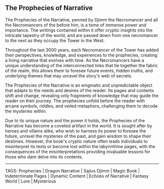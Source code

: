 ## The Prophecies of Narrative

The Prophecies of the Narrative, penned by Djimm the Necromancer and all the Necromancers of the  before him, is a tome of immense power and importance. The writings contained within it offer cryptic insights into the intricate tapestry of the world, and are passed down from one necromancer to the next as they occupy the Tower in the West. 

Throughout the last 3000 years, each Necromancer of the Tower has added their perspectives, knowledge, and experiences to the prophecies, creating a living narrative that evolves with time. As the Necromancers have a unique understanding of the interconnected links that tie together the fabric of the realm, this allows them to foresee future events, hidden truths, and underlying themes that may unravel the story's web of secrets.

The Prophecies of the Narrative is an enigmatic and unpredictable object that adapts to the needs and desires of the reader. Its pages and contents shift and change, revealing only fragments of knowledge that may guide the reader on their journey. The prophecies unfold before the reader with arcane symbols, riddles, and veiled metaphors, challenging them to decode the mysteries within.

Due to its unique nature and the power it holds, the Prophecies of the Narrative has become a coveted artifact in the world. It is sought after by heroes and villains alike, who wish to harness its power to foresee the future, unravel the mysteries of the past, and gain wisdom to shape their destinies. However, the book's cryptic nature often leads individuals to misinterpret its texts or become lost within the labyrinthine pages, with the consequences of the misinterpretations providing invaluable lessons for those who dare delve into its contents.

---
TAGS: Prophecies | Dragon Narrative | Sajius Djimm | Magic Book | Indeterminate Pages | Dynamic Content | Echoes of Narrative | Fantasy World | Lore | Mysterious

